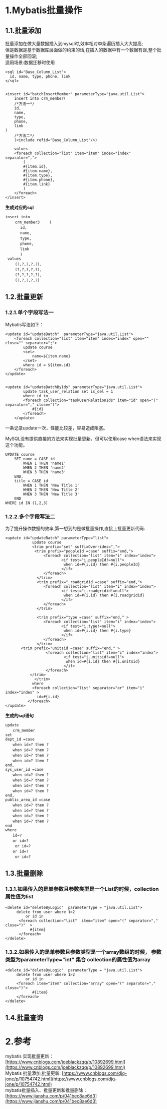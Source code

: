 # 1.Mybatis批量操作

## 1.1.批量添加

批量添加在做大量数据插入到mysql时,效率相对单条遍历插入大大提高;  
但是数据是基于数据库层面做的约束的话,在插入的数据中有一个数据有误,整个批量操作全部回滚;  
适用场景:数据迁移时使用

```
<sql id="Base_Column_List">
  id, name, type, phone, link
</sql>


<insert id="batchInsertMember" parameterType="java.util.List">
    insert into crm_member(
    /*方法一*/
    id,
    name,
    type,
    phone,
    link
)
    /*方法二*/
    (<include refid="Base_Column_List"/>)

    values
    <foreach collection="list" item="item" index="index" separator=",">
        (
        #{item.id},
        #{item.name},
        #{item.type},
        #{item.phone},
        #{item.link}
        )
    </foreach>
</insert>
```

**生成对应的sql**

```
insert into 
 　　crm_member3 　　(
　　　　id, 
　　　　name, 
　　　　type, 
　　　　phone,
　　　　link
　　　　)
 values
 　　(?,?,?,?,?),
 　　(?,?,?,?,?),
 　　(?,?,?,?,?),
 　　(?,?,?,?,?)
```

## 1.2.批量更新

### 1.2.1.单个字段写法一

Mybatis写法如下：

```
<update id="updateBatch"  parameterType="java.util.List">  
    <foreach collection="list" item="item" index="index" open="" close="" separator=";">
        update course
        <set>
            name=${item.name}
        </set>
        where id = ${item.id}
    </foreach>      
</update>


<update id="updateBatchByIds" parameterType="java.util.List">
        update task_user_relation set is_del = 1
        where id in
        <foreach collection="taskUserRelationIds" item="id" open="(" separator="," close=")">
            #{id}
        </foreach>
    </update>
```

一条记录update一次，性能比较差，容易造成阻塞。

MySQL没有提供直接的方法来实现批量更新，但可以使用case when语法来实现这个功能。

```
UPDATE course
    SET name = CASE id 
        WHEN 1 THEN 'name1'
        WHEN 2 THEN 'name2'
        WHEN 3 THEN 'name3'
    END, 
    title = CASE id 
        WHEN 1 THEN 'New Title 1'
        WHEN 2 THEN 'New Title 2'
        WHEN 3 THEN 'New Title 3'
    END
WHERE id IN (1,2,3)
```

### 1.2.2.多个字段写法二

为了提升操作数据的效率,第一想到的是做批量操作,直接上批量更新代码:

```
<update id="updateBatch" parameterType="list">
            update course
            <trim prefix="set" suffixOverrides=",">
             <trim prefix="peopleId =case" suffix="end,">
                 <foreach collection="list" item="i" index="index">
                         <if test="i.peopleId!=null">
                          when id=#{i.id} then #{i.peopleId}
                         </if>
                 </foreach>
              </trim>
              <trim prefix=" roadgridid =case" suffix="end,">
                 <foreach collection="list" item="i" index="index">
                         <if test="i.roadgridid!=null">
                          when id=#{i.id} then #{i.roadgridid}
                         </if>
                 </foreach>
              </trim>

              <trim prefix="type =case" suffix="end," >
                 <foreach collection="list" item="i" index="index">
                         <if test="i.type!=null">
                          when id=#{i.id} then #{i.type}
                         </if>
                 </foreach>
              </trim>
       <trim prefix="unitsid =case" suffix="end," >
                  <foreach collection="list" item="i" index="index">
                          <if test="i.unitsid!=null">
                           when id=#{i.id} then #{i.unitsid}
                          </if>
                  </foreach>
           </trim>
             </trim>
            where
            <foreach collection="list" separator="or" item="i" index="index" >
              id=#{i.id}
          </foreach>
</update>
```

**生成的sql语句**

```
update
　　crm_member
set
dept_id =case
　　when id=? then ?
　　when id=? then ?
　　when id=? then ?
　　when id=? then ?
end,
sys_user_id =case
　　when id=? then ?
　　when id=? then ?
　　when id=? then ?
　　when id=? then ?
end,
public_area_id =case
　　when id=? then ?
　　when id=? then ?
　　when id=? then ?
　　when id=? then ?
end
where
　　id=?
　　or id=?
　　 or id=?
　　or id=?
　　 or id=?
```

## 1.3.批量删除

### 1.3.1.如果传入的是单参数且参数类型是一个List的时候，collection属性值为list

```
<delete id="deleteByLogic"  parameterType = "java.util.List">
     delete from user where 1>2
         or id in
      <foreach collection="list"  item="item" open="(" separator="," close=")"  >
           #{item}
      </foreach>
</delete>
```

### 1.3.2.如果传入的是单参数且参数类型是一个array数组的时候， 参数类型为parameterType="int"     集合    collection的属性值为array

```
<delete id="deleteByLogic"  parameterType = "java.util.List">
     delete from user where 1>2
         or id in
     <foreach item="item" collection="array" open="(" separator="," close=")">
            #{item}
     </foreach>
</delete>
```

## 1.4.批量查询

# 2.参考

mybatis 实现批量更新：[https://www.cnblogs.com/joeblackzqq/p/10892699.html](https://www.cnblogs.com/joeblackzqq/p/10892699.html)  
Mybatis 批量添加,批量更新: [https://www.cnblogs.com/djq-jone/p/10754742.html](https://www.cnblogs.com/djq-jone/p/10754742.html)  
mybatis批量插入、批量更新和批量删除：[https://www.jianshu.com/p/041bec8ae6d3](https://www.jianshu.com/p/041bec8ae6d3)

